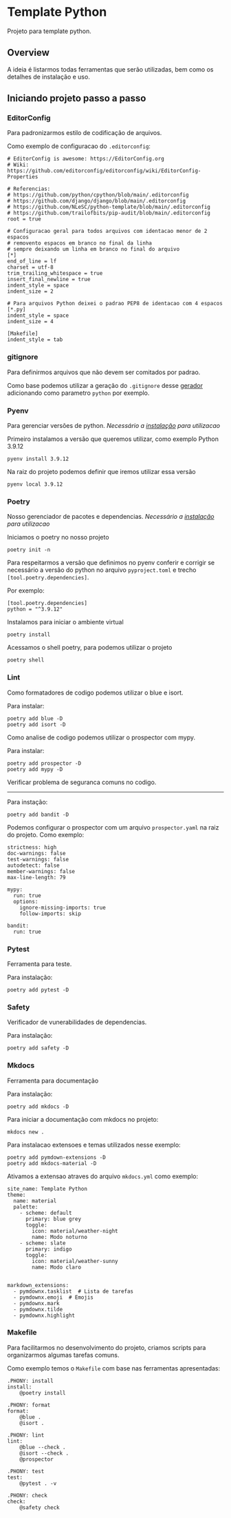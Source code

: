 # Template Python

Projeto para template python.

## Overview

A ideia é listarmos todas ferramentas que serão utilizadas, bem como os detalhes de instalação e uso.

## Iniciando projeto passo a passo

### EditorConfig
Para padronizarmos estilo de codificação de arquivos.

Como exemplo de configuracao do `.editorconfig`:
```
# EditorConfig is awesome: https://EditorConfig.org
# Wiki: https://github.com/editorconfig/editorconfig/wiki/EditorConfig-Properties

# Referencias:
# https://github.com/python/cpython/blob/main/.editorconfig
# https://github.com/django/django/blob/main/.editorconfig
# https://github.com/NLeSC/python-template/blob/main/.editorconfig
# https://github.com/trailofbits/pip-audit/blob/main/.editorconfig
root = true

# Configuracao geral para todos arquivos com identacao menor de 2 espacos
# removento espacos em branco no final da linha
# sempre deixando um linha em branco no final do arquivo
[*]
end_of_line = lf
charset = utf-8
trim_trailing_whitespace = true
insert_final_newline = true
indent_style = space
indent_size = 2

# Para arquivos Python deixei o padrao PEP8 de identacao com 4 espacos
[*.py]
indent_style = space
indent_size = 4

[Makefile]
indent_style = tab
```

### gitignore
Para definirmos arquivos que não devem ser comitados por padrao.

Como base podemos utilizar a geração do `.gitignore` desse [gerador](https://www.toptal.com/developers/gitignore/) adicionando como parametro `python` por exemplo.

### Pyenv
Para gerenciar versões de python.
*Necessário a [instalação](https://github.com/pyenv/pyenv#installation) para utilizacao*

Primeiro instalamos a versão que queremos utilizar, como exemplo Python 3.9.12
```
pyenv install 3.9.12
```

Na raiz do projeto podemos definir que iremos utilizar essa versão
```
pyenv local 3.9.12
```

### Poetry
Nosso gerenciador de pacotes e dependencias.
*Necessário a [instalação](https://python-poetry.org/docs/#installation) para utilizacao*

Iniciamos o poetry no nosso projeto
```
poetry init -n
```

Para respeitarmos a versão que definimos no pyenv conferir e corrigir se necessário a versão do python no arquivo `pyproject.toml` e trecho `[tool.poetry.dependencies]`.

Por exemplo:
```
[tool.poetry.dependencies]
python = "^3.9.12"
```

Instalamos para iniciar o ambiente virtual
```
poetry install
```

Acessamos o shell poetry, para podemos utilizar o projeto
```
poetry shell
```

### Lint
Como formatadores de codigo podemos utilizar o blue e isort.

Para instalar:
```
poetry add blue -D
poetry add isort -D
```

Como analise de codigo podemos utilizar o prospector com mypy.

Para instalar:
```
poetry add prospector -D
poetry add mypy -D
```

Verificar problema de seguranca comuns no codigo.
****
Para instação:
```
poetry add bandit -D
```

Podemos configurar o prospector com um arquivo `prospector.yaml` na raiz do projeto.
Como exemplo:
```
strictness: high
doc-warnings: false
test-warnings: false
autodetect: false
member-warnings: false
max-line-length: 79

mypy:
  run: true
  options:
    ignore-missing-imports: true
    follow-imports: skip

bandit:
  run: true
```

### Pytest
Ferramenta para teste.

Para instalação:
```
poetry add pytest -D
```

### Safety
Verificador de vunerabilidades de dependencias.

Para instalação:
```
poetry add safety -D
```

### Mkdocs
Ferramenta para documentação

Para instalação:
```
poetry add mkdocs -D
```

Para iniciar a documentação com mkdocs no projeto:
```
mkdocs new .
```

Para instalacao extensoes e temas utilizados nesse exemplo:
```
poetry add pymdown-extensions -D
poetry add mkdocs-material -D
```

Ativamos a extensao atraves do arquivo `mkdocs.yml` como exemplo:
```
site_name: Template Python
theme:
  name: material
  palette:
    - scheme: default
      primary: blue grey
      toggle:
        icon: material/weather-night
        name: Modo noturno
    - scheme: slate
      primary: indigo
      toggle:
        icon: material/weather-sunny
        name: Modo claro


markdown_extensions:
  - pymdownx.tasklist  # Lista de tarefas
  - pymdownx.emoji  # Emojis
  - pymdownx.mark
  - pymdownx.tilde
  - pymdownx.highlight
```

### Makefile
Para facilitarmos no desenvolvimento do projeto, criamos scripts para organizarmos algumas tarefas comuns.

Como exemplo temos o `Makefile` com base nas ferramentas apresentadas:
```
.PHONY: install
install:
	@poetry install

.PHONY: format
format:
	@blue .
	@isort .

.PHONY: lint
lint:
	@blue --check .
	@isort --check .
	@prospector

.PHONY: test
test:
	@pytest . -v

.PHONY: check
check:
	@safety check
```
